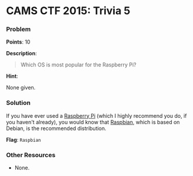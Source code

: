 # CAMS CTF 2015: Trivia 5

### Problem

**Points**: 10

**Description**: 

> Which OS is most popular for the Raspberry Pi?

**Hint**: 

None given.

### Solution

If you have ever used a [Raspberry Pi](https://www.raspberrypi.org/) (which I highly recommend you do, if you haven't already), you would know that [Raspbian](https://www.raspbian.org/), which is based on Debian, is the recommended distribution.

**Flag**: `Raspbian`

### Other Resources

* None.
